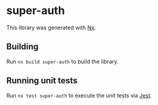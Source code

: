 # super-auth

This library was generated with [Nx](https://nx.dev).

## Building

Run `nx build super-auth` to build the library.

## Running unit tests

Run `nx test super-auth` to execute the unit tests via [Jest](https://jestjs.io).
